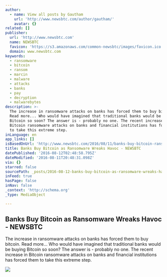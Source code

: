 ```yaml
---
author:
  - name: View all posts by Gautham
    url: 'http://www.newsbtc.com/author/gautham/'
    avatar: {}
related: []
publisher:
  url: 'http://www.newsbtc.com'
  name: NEWSBTC
  favicon: 'https://s3.amazonaws.com/common-newsbtc/images/favicon.ico'
  domain: www.newsbtc.com
keywords:
  - ransomware
  - bitcoin
  - ransom
  - marcin
  - malware
  - attacks
  - banks
  - pay
  - decryption
  - malwarebytes
description: >-
  The increase in ransomware attacks on banks has forced them to buy bitcoin.
  Read more... Who would have imagined that traditional banks would be buying
  Bitcoin so soon? The answer is - probably no one. The recent increase in
  Bitcoin ransomware attacks on banks and financial institutions has forced them
  to take this extreme step.
inLanguage: en
app_links: []
isBasedOnUrl: 'http://www.newsbtc.com/2016/08/11/banks-buy-bitcoin-ransomware-wreaks-havoc/'
title: Banks Buy Bitcoin as Ransomware Wreaks Havoc - NEWSBTC
datePublished: '2016-08-12T02:48:58.795Z'
dateModified: '2016-08-11T20:48:31.098Z'
via: {}
starred: false
sourcePath: _posts/2016-08-12-banks-buy-bitcoin-as-ransomware-wreaks-havoc-newsbtc.md
inFeed: true
hasPage: false
inNav: false
_context: 'http://schema.org'
_type: MediaObject

---
```

<article style=""><h1>Banks Buy Bitcoin as Ransomware Wreaks Havoc - NEWSBTC</h1><p>The increase in ransomware attacks on banks has forced them to buy bitcoin. Read more... Who would have imagined that traditional banks would be buying Bitcoin so soon? The answer is - probably no one. The recent increase in Bitcoin ransomware attacks on banks and financial institutions has forced them to take this extreme step.</p><img src="http://s3.amazonaws.com/main-newsbtc-images/2016/07/02212831/ransomware-kaspersky.jpg" /></article>
